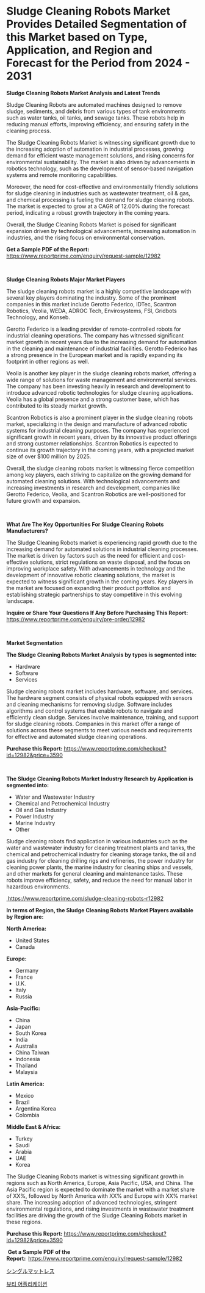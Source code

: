 <p><h1>Sludge Cleaning Robots Market Provides Detailed Segmentation of this Market based on Type, Application, and Region and Forecast for the Period from 2024 - 2031</h1></p><p><strong>Sludge Cleaning Robots Market Analysis and Latest Trends</strong></p>
<p><p>Sludge Cleaning Robots are automated machines designed to remove sludge, sediments, and debris from various types of tank environments such as water tanks, oil tanks, and sewage tanks. These robots help in reducing manual efforts, improving efficiency, and ensuring safety in the cleaning process.</p><p>The Sludge Cleaning Robots Market is witnessing significant growth due to the increasing adoption of automation in industrial processes, growing demand for efficient waste management solutions, and rising concerns for environmental sustainability. The market is also driven by advancements in robotics technology, such as the development of sensor-based navigation systems and remote monitoring capabilities.</p><p>Moreover, the need for cost-effective and environmentally friendly solutions for sludge cleaning in industries such as wastewater treatment, oil & gas, and chemical processing is fueling the demand for sludge cleaning robots. The market is expected to grow at a CAGR of 12.00% during the forecast period, indicating a robust growth trajectory in the coming years.</p><p>Overall, the Sludge Cleaning Robots Market is poised for significant expansion driven by technological advancements, increasing automation in industries, and the rising focus on environmental conservation.</p></p>
<p><strong>Get a Sample PDF of the Report:&nbsp;</strong> <a href="https://www.reportprime.com/enquiry/request-sample/12982">https://www.reportprime.com/enquiry/request-sample/12982</a></p>
<p>&nbsp;</p>
<p><strong>Sludge Cleaning Robots Major Market Players</strong></p>
<p><p>The sludge cleaning robots market is a highly competitive landscape with several key players dominating the industry. Some of the prominent companies in this market include Gerotto Federico, IDTec, Scantron Robotics, Veolia, WEDA, ADROC Tech, Envirosystems, FSI, Gridbots Technology, and Konseb.</p><p>Gerotto Federico is a leading provider of remote-controlled robots for industrial cleaning operations. The company has witnessed significant market growth in recent years due to the increasing demand for automation in the cleaning and maintenance of industrial facilities. Gerotto Federico has a strong presence in the European market and is rapidly expanding its footprint in other regions as well.</p><p>Veolia is another key player in the sludge cleaning robots market, offering a wide range of solutions for waste management and environmental services. The company has been investing heavily in research and development to introduce advanced robotic technologies for sludge cleaning applications. Veolia has a global presence and a strong customer base, which has contributed to its steady market growth.</p><p>Scantron Robotics is also a prominent player in the sludge cleaning robots market, specializing in the design and manufacture of advanced robotic systems for industrial cleaning purposes. The company has experienced significant growth in recent years, driven by its innovative product offerings and strong customer relationships. Scantron Robotics is expected to continue its growth trajectory in the coming years, with a projected market size of over $100 million by 2025.</p><p>Overall, the sludge cleaning robots market is witnessing fierce competition among key players, each striving to capitalize on the growing demand for automated cleaning solutions. With technological advancements and increasing investments in research and development, companies like Gerotto Federico, Veolia, and Scantron Robotics are well-positioned for future growth and expansion.</p></p>
<p>&nbsp;</p>
<p><strong>What Are The Key Opportunities For Sludge Cleaning Robots Manufacturers?</strong></p>
<p><p>The Sludge Cleaning Robots market is experiencing rapid growth due to the increasing demand for automated solutions in industrial cleaning processes. The market is driven by factors such as the need for efficient and cost-effective solutions, strict regulations on waste disposal, and the focus on improving workplace safety. With advancements in technology and the development of innovative robotic cleaning solutions, the market is expected to witness significant growth in the coming years. Key players in the market are focused on expanding their product portfolios and establishing strategic partnerships to stay competitive in this evolving landscape.</p></p>
<p><strong>Inquire or Share Your Questions If Any Before Purchasing This Report:</strong> <a href="https://www.reportprime.com/enquiry/pre-order/12982">https://www.reportprime.com/enquiry/pre-order/12982</a></p>
<p>&nbsp;</p>
<p><strong>Market Segmentation</strong></p>
<p><strong>The Sludge Cleaning Robots Market Analysis by types is segmented into:</strong></p>
<p><ul><li>Hardware</li><li>Software</li><li>Services</li></ul></p>
<p><p>Sludge cleaning robots market includes hardware, software, and services. The hardware segment consists of physical robots equipped with sensors and cleaning mechanisms for removing sludge. Software includes algorithms and control systems that enable robots to navigate and efficiently clean sludge. Services involve maintenance, training, and support for sludge cleaning robots. Companies in this market offer a range of solutions across these segments to meet various needs and requirements for effective and automated sludge cleaning operations.</p></p>
<p><strong>Purchase this Report:&nbsp;</strong><a href="https://www.reportprime.com/checkout?id=12982&price=3590">https://www.reportprime.com/checkout?id=12982&price=3590</a></p>
<p>&nbsp;</p>
<p><strong>The Sludge Cleaning Robots Market Industry Research by Application is segmented into:</strong></p>
<p><ul><li>Water and Wastewater Industry</li><li>Chemical and Petrochemical Industry</li><li>Oil and Gas Industry</li><li>Power Industry</li><li>Marine Industry</li><li>Other</li></ul></p>
<p><p>Sludge cleaning robots find application in various industries such as the water and wastewater industry for cleaning treatment plants and tanks, the chemical and petrochemical industry for cleaning storage tanks, the oil and gas industry for cleaning drilling rigs and refineries, the power industry for cleaning power plants, the marine industry for cleaning ships and vessels, and other markets for general cleaning and maintenance tasks. These robots improve efficiency, safety, and reduce the need for manual labor in hazardous environments.</p></p>
<p><a href="https://www.reportprime.com/sludge-cleaning-robots-r12982">&nbsp;https://www.reportprime.com/sludge-cleaning-robots-r12982</a></p>
<p><strong>In terms of Region, the Sludge Cleaning Robots Market Players available by Region are:</strong></p>
<p>
    <p> <strong> North America: </strong>
        <ul>
            <li>United States</li>
            <li>Canada</li>
        </ul>
        </p> 
    <p> <strong> Europe: </strong>
        <ul>
            <li>Germany</li>
            <li>France</li>
            <li>U.K.</li>
            <li>Italy</li>
            <li>Russia</li>
        </ul>
        </p> 
    <p> <strong> Asia-Pacific: </strong>
        <ul>
            <li>China</li>
            <li>Japan</li>
            <li>South Korea</li>
            <li>India</li>
            <li>Australia</li>
            <li>China Taiwan</li>
            <li>Indonesia</li>
            <li>Thailand</li>
            <li>Malaysia</li>
        </ul>
        </p> 
    <p> <strong> Latin America: </strong>
        <ul>
            <li>Mexico</li>
            <li>Brazil</li>
            <li>Argentina Korea</li>
            <li>Colombia</li>
        </ul>
        </p> 
    <p> <strong> Middle East & Africa: </strong>
        <ul>
            <li>Turkey</li>
            <li>Saudi</li>
            <li>Arabia</li>
            <li>UAE</li>
            <li>Korea</li>
        </ul>
    </p>
    </p>
<p><p>The Sludge Cleaning Robots market is witnessing significant growth in regions such as North America, Europe, Asia Pacific, USA, and China. The Asia Pacific region is expected to dominate the market with a market share of XX%, followed by North America with XX% and Europe with XX% market share. The increasing adoption of advanced technologies, stringent environmental regulations, and rising investments in wastewater treatment facilities are driving the growth of the Sludge Cleaning Robots market in these regions.</p></p>
<p><strong>Purchase this Report: </strong><a href="https://www.reportprime.com/checkout?id=12982&price=3590">https://www.reportprime.com/checkout?id=12982&price=3590</a></p>
<p>&nbsp;<strong>Get a Sample PDF of the Report:&nbsp;&nbsp;</strong><a href="https://www.reportprime.com/enquiry/request-sample/12982">https://www.reportprime.com/enquiry/request-sample/12982</a></p>
<p><strong></strong></p>
<p><p><a href="https://github.com/VernieBarton2023/Market-Research-Report-List-1/blob/main/800304776167.md">シングルマットレス</a></p><p><a href="https://github.com/lzrvbyqzftro57/Market-Research-Report-List-2/blob/main/847072172002.md">뷰티 어플리케이션</a></p></p>